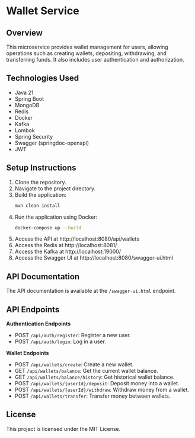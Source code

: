 # Wallet Service

## Overview
This microservice provides wallet management for users, allowing operations such as creating wallets, depositing, withdrawing, and transferring funds. It also includes user authentication and authorization.

## Technologies Used
- Java 21
- Spring Boot
- MongoDB
- Redis
- Docker
- Kafka
- Lombok
- Spring Security
- Swagger (springdoc-openapi)
- JWT

## Setup Instructions
1. Clone the repository.
2. Navigate to the project directory.
3. Build the application:
   ```bash
   mvn clean install
   ```
4. Run the application using Docker:
   ```bash
   docker-compose up --build
   ```
5. Access the API at http://localhost:8080/api/wallets
6. Access the Redis at http://localhost:8081/
7. Access the Kafka at http://localhost:19000/
8. Access the Swagger UI at http://localhost:8080/swagger-ui.html

## API Documentation
The API documentation is available at the `/swagger-ui.html` endpoint.

## API Endpoints
**Authentication Endpoints**
- POST `/api/auth/register`: Register a new user.
- POST `/api/auth/login`: Log in a user.

**Wallet Endpoints**
- POST `/api/wallets/create`: Create a new wallet.
- GET `/api/wallets/balance`: Get the current wallet balance.
- GET `/api/wallets/balance/history`: Get historical wallet balance.
- POST `/api/wallets/{userId}/deposit`: Deposit money into a wallet.
- POST `/api/wallets/{userId}/withdraw`: Withdraw money from a wallet.
- POST `/api/wallets/transfer`: Transfer money between wallets.

## License
This project is licensed under the MIT License.